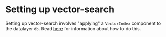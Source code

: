 # Setting up vector-search

Setting up vector-search involves "applying" a `VectorIndex` component to the datalayer `db`.
Read [here](../apply_api/vector_index.md) for information about how to do this.